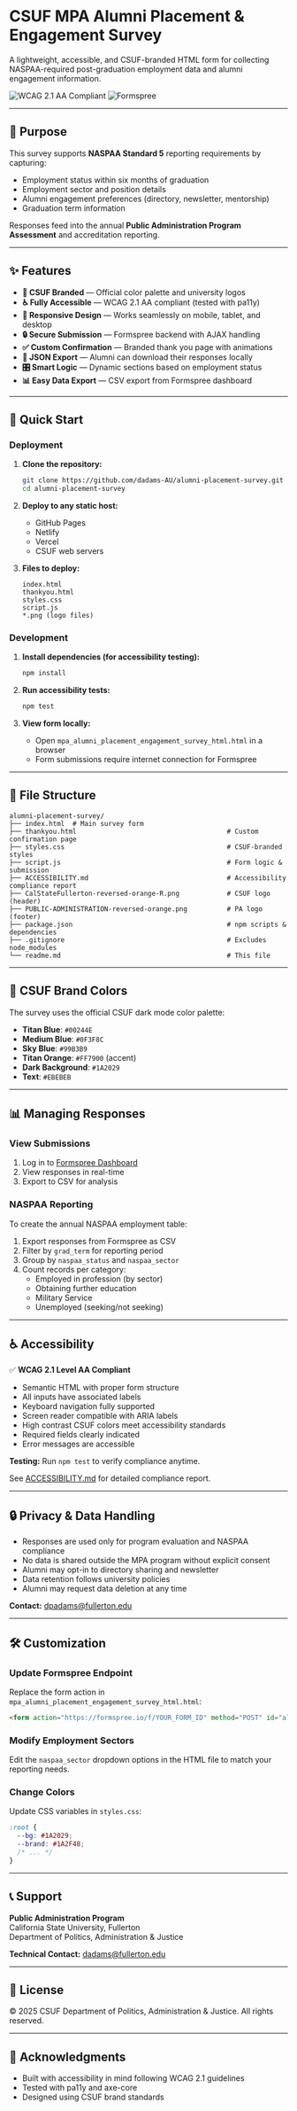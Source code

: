 # CSUF MPA Alumni Placement & Engagement Survey

A lightweight, accessible, and CSUF-branded HTML form for collecting NASPAA-required post-graduation employment data and alumni engagement information.

![WCAG 2.1 AA Compliant](https://img.shields.io/badge/WCAG%202.1-AA%20Compliant-green)
![Formspree](https://img.shields.io/badge/Backend-Formspree-blue)

---

## 🎯 Purpose

This survey supports **NASPAA Standard 5** reporting requirements by capturing:

- Employment status within six months of graduation
- Employment sector and position details
- Alumni engagement preferences (directory, newsletter, mentorship)
- Graduation term information

Responses feed into the annual **Public Administration Program Assessment** and accreditation reporting.

---

## ✨ Features

- **🎨 CSUF Branded** — Official color palette and university logos
- **♿ Fully Accessible** — WCAG 2.1 AA compliant (tested with pa11y)
- **📱 Responsive Design** — Works seamlessly on mobile, tablet, and desktop
- **🔒 Secure Submission** — Formspree backend with AJAX handling
- **✅ Custom Confirmation** — Branded thank you page with animations
- **💾 JSON Export** — Alumni can download their responses locally
- **🎛️ Smart Logic** — Dynamic sections based on employment status
- **📊 Easy Data Export** — CSV export from Formspree dashboard

---

## 🚀 Quick Start

### Deployment

1. **Clone the repository:**
   ```bash
   git clone https://github.com/dadams-AU/alumni-placement-survey.git
   cd alumni-placement-survey
   ```

2. **Deploy to any static host:**
   - GitHub Pages
   - Netlify
   - Vercel
   - CSUF web servers

3. **Files to deploy:**
   ```
   index.html
   thankyou.html
   styles.css
   script.js
   *.png (logo files)
   ```

### Development

1. **Install dependencies (for accessibility testing):**
   ```bash
   npm install
   ```

2. **Run accessibility tests:**
   ```bash
   npm test
   ```

3. **View form locally:**
   - Open `mpa_alumni_placement_engagement_survey_html.html` in a browser
   - Form submissions require internet connection for Formspree

---

## 📁 File Structure

```
alumni-placement-survey/
├── index.html  # Main survey form
├── thankyou.html                                      # Custom confirmation page
├── styles.css                                         # CSUF-branded styles
├── script.js                                          # Form logic & submission
├── ACCESSIBILITY.md                                   # Accessibility compliance report
├── CalStateFullerton-reversed-orange-R.png            # CSUF logo (header)
├── PUBLIC-ADMINISTRATION-reversed-orange.png          # PA logo (footer)
├── package.json                                       # npm scripts & dependencies
├── .gitignore                                         # Excludes node_modules
└── readme.md                                          # This file
```

---

## 🎨 CSUF Brand Colors

The survey uses the official CSUF dark mode color palette:

- **Titan Blue**: `#00244E`
- **Medium Blue**: `#0F3F8C`
- **Sky Blue**: `#99B3B9`
- **Titan Orange**: `#FF7900` (accent)
- **Dark Background**: `#1A2029`
- **Text**: `#EBEBEB`

---

## 📊 Managing Responses

### View Submissions

1. Log in to [Formspree Dashboard](https://formspree.io/forms/xqagkgdj)
2. View responses in real-time
3. Export to CSV for analysis

### NASPAA Reporting

To create the annual NASPAA employment table:

1. Export responses from Formspree as CSV
2. Filter by `grad_term` for reporting period
3. Group by `naspaa_status` and `naspaa_sector`
4. Count records per category:
   - Employed in profession (by sector)
   - Obtaining further education
   - Military Service
   - Unemployed (seeking/not seeking)

---

## ♿ Accessibility

✅ **WCAG 2.1 Level AA Compliant**

- Semantic HTML with proper form structure
- All inputs have associated labels
- Keyboard navigation fully supported
- Screen reader compatible with ARIA labels
- High contrast CSUF colors meet accessibility standards
- Required fields clearly indicated
- Error messages are accessible

**Testing:** Run `npm test` to verify compliance anytime.

See [ACCESSIBILITY.md](ACCESSIBILITY.md) for detailed compliance report.

---

## 🔒 Privacy & Data Handling

- Responses are used only for program evaluation and NASPAA compliance
- No data is shared outside the MPA program without explicit consent
- Alumni may opt-in to directory sharing and newsletter
- Data retention follows university policies
- Alumni may request data deletion at any time

**Contact:** [dpadams@fullerton.edu](mailto:dpadams@fullerton.edu)

---

## 🛠️ Customization

### Update Formspree Endpoint

Replace the form action in `mpa_alumni_placement_engagement_survey_html.html`:

```html
<form action="https://formspree.io/f/YOUR_FORM_ID" method="POST" id="alumniForm">
```

### Modify Employment Sectors

Edit the `naspaa_sector` dropdown options in the HTML file to match your reporting needs.

### Change Colors

Update CSS variables in `styles.css`:

```css
:root {
  --bg: #1A2029;
  --brand: #1A2F48;
  /* ... */
}
```

---

## 📞 Support

**Public Administration Program**  
California State University, Fullerton  
Department of Politics, Administration & Justice

**Technical Contact:** [dadams@fullerton.edu](mailto:dadams@fullerton.edu)

---

## 📄 License

© 2025 CSUF Department of Politics, Administration & Justice. All rights reserved.

---

## 🙏 Acknowledgments

- Built with accessibility in mind following WCAG 2.1 guidelines
- Tested with pa11y and axe-core
- Designed using CSUF brand standards


